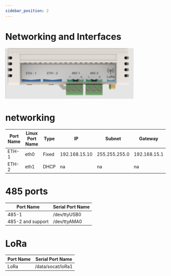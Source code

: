 ```yaml
---
sidebar_position: 2
---
```

# Networking and Interfaces



![rc-networking.png](img/rc-networking.png)
# networking

| Port Name | Linux Port Name | Type  | IP            | Subnet        | Gateway      |
|-----------|-----------------|-------|---------------|---------------|--------------|
| ETH-1     | eth0            | Fixed | 192.168.15.10 | 255.255.255.0 | 192.168.15.1 |
| ETH-2     | eth1            | DHCP  | na            | na            | na           |

# 485 ports

| Port Name         | Serial Port Name |
|-------------------|------------------|
| 485-1             | /dev/ttyUSB0     |
| 485-2 and support | /dev/ttyAMA0     |


# LoRa

| Port Name | Serial Port Name  |
|-----------|-------------------|
| LoRa      | /data/socat/loRa1 |